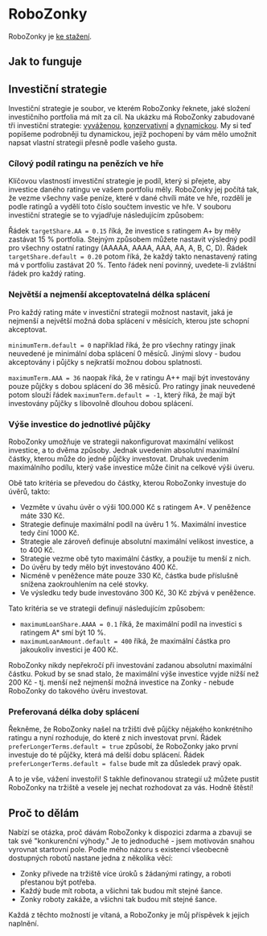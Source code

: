 # RoboZonky

RoboZonky je [ke stažení](http://search.maven.org/remotecontent?filepath=com/github/triceo/robozonky/robozonky-app/1.0.2.Final/robozonky-app-1.0.2.Final-dist.zip).

## Jak to funguje

## Investiční strategie

Investiční strategie je soubor, ve kterém RoboZonky řeknete, jaké složení investičního portfolia má mít za cíl. Na
ukázku má RoboZonky zabudované tři investiční strategie:
[vyváženou](robozonky-app/src/main/assembly/resources/robozonky-balanced.cfg),
[konzervativní](robozonky-app/src/main/assembly/resources/robozonky-conservative.cfg) a
[dynamickou](robozonky-app/src/main/assembly/resources/robozonky-dynamic.cfg). My si teď popíšeme
podrobněji tu dynamickou, jejíž pochopení by vám mělo umožnit napsat vlastní strategii přesně podle vašeho gusta.

### Cílový podíl ratingu na penězích ve hře

Klíčovou vlastností investiční strategie je podíl, který si přejete, aby investice daného ratingu ve vašem portfoliu
měly. RoboZonky jej počítá tak, že vezme všechny vaše peníze, které v dané chvíli máte ve hře, rozdělí je podle 
ratingů a vydělí toto číslo součtem investic ve hře. V souboru investiční strategie se to vyjadřuje následujícím 
způsobem:

Řádek `targetShare.AA = 0.15` říká, že investice s ratingem A+ by měly zastávat 15 % portfolia. Stejným způsobem 
můžete nastavit výsledný podíl pro všechny ostatní ratingy (AAAAA, AAAA, AAA, AA, A, B, C, D). Řádek
`targetShare.default = 0.20` potom říká, že každý takto nenastavený rating má v portfoliu zastávat 20 %. Tento řádek 
není povinný, uvedete-li zvláštní řádek pro každý rating.

### Největší a nejmenší akceptovatelná délka splácení

Pro každý rating máte v investiční strategii možnost nastavit, jaká je nejmenší a největší možná doba splácení v
měsících, kterou jste schopní akceptovat.

`minimumTerm.default = 0` například říká, že pro všechny ratingy jinak neuvedené je minimální doba splácení 0 měsíců.
Jinými slovy - budou akceptovány i půjčky s nejkratší možnou dobou splatnosti.

`maximumTerm.AAA = 36` naopak říká, že v ratingu A++ mají být investovány pouze půjčky s dobou splácení do 36 měsíců.
Pro ratingy jinak neuvedené potom slouží řádek `maximumTerm.default = -1`, který říká, že mají být investovány půjčky 
s libovolně dlouhou dobou splácení.

### Výše investice do jednotlivé půjčky

RoboZonky umožňuje ve strategii nakonfigurovat maximální velikost investice, a to dvěma způsoby. Jednak uvedením 
absolutní maximální částky, kterou může do jedné půjčky investovat. Druhak uvedením maximálního podílu, který vaše 
investice může činit na celkové výši úveru.

Obě tato kritéria se převedou do částky, kterou RoboZonky investuje do úvěrů, takto:
* Vezměte v úvahu úvěr o výši 100.000 Kč s ratingem A*. V peněžence máte 330 Kč.
* Strategie definuje maximální podíl na úvěru 1 %. Maximální investice tedy činí 1000 Kč.
* Strategie ale zároveň definuje absolutní maximální velikost investice, a to 400 Kč.
* Strategie vezme obě tyto maximální částky, a použije tu menší z nich.
* Do úvěru by tedy mělo být investováno 400 Kč.
* Nicméně v peněžence máte pouze 330 Kč, částka bude příslušně snížena zaokrouhlením na celé stovky.
* Ve výsledku tedy bude investováno 300 Kč, 30 Kč zbývá v peněžence.

Tato kritéria se ve strategii definují následujícím způsobem:
* `maximumLoanShare.AAAA = 0.1` říká, že maximální podíl na investici s ratingem A* smí být 10 %.
* `maximumLoanAmount.default = 400` říká, že maximální částka pro jakoukoliv investici je 400 Kč.

RoboZonky nikdy nepřekročí při investování zadanou absolutní maximální částku. Pokud by se snad stalo, že maximální 
výše investice vyjde nižší než 200 Kč - tj. menší než nejmenší možná investice na Zonky - nebude RoboZonky do takového 
úvěru investovat.

### Preferovaná délka doby splácení

Řekněme, že RoboZonky našel na tržišti dvě půjčky nějakého konkrétního ratingu a nyní rozhoduje, do které z nich
investovat první. Řádek `preferLongerTerms.default = true` způsobí, že RoboZonky jako první investuje do té půjčky, 
která má delší dobu splácení. Řádek `preferLongerTerms.default = false` bude mít za důsledek pravý opak.

A to je vše, vážení investoři! S takhle definovanou strategií už můžete pustit RoboZonky na tržiště a vesele jej nechat
rozhodovat za vás. Hodně štěstí!

## Proč to dělám

Nabízí se otázka, proč dávám RoboZonky k dispozici zdarma a zbavuji se tak své "konkurenční výhody." Je to jednoduché -
jsem motivován snahou vyrovnat startovní pole. Podle mého názoru s existencí všeobecně dostupných robotů nastane jedna
z několika věcí:
* Zonky přivede na tržiště více úroků s žádanými ratingy, a roboti přestanou být potřeba.
* Každý bude mít robota, a všichni tak budou mít stejné šance.
* Zonky roboty zakáže, a všichni tak budou mít stejné šance.

Každá z těchto možností je vítaná, a RoboZonky je můj příspěvek k jejich naplnění.
